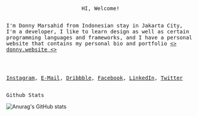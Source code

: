 <p align="center">
     <samp>
 <br>
    HI, Welcome!
    </samp>
  </p>  
  <p align="left">
     <samp>
 <br>
    I'm Donny Marsahid from Indonesian stay in Jakarta City, I'm a developer, I like to learn design as well as certain programming languages and frameworks, and I have a personal website that contains my personal bio and portfolio  <a href="https://donny.website/" target="_blank"><> donny.website <> </a>
    </samp>
  </p>
<!-- <p align="right"><b><samp>」</samp></b></p> -->


<h2></h2> <br>
<p align="left">
  <samp>
  	<a href="https://www.instagram.com/donnymrshd/">Instagram</a>, 
    <a href="donnymrshd.94@gmail.com">E-Mail</a>,
    <a href="https://dribbble.com/donnymrshd">Dribbble</a>,
    <a href="https://www.facebook.com/donymarsahid">Facebook</a>,
    <a href="https://www.linkedin.com/in/donny-marsahid/">LinkedIn</a>,
    <a href="https://twitter.com/donny_mrshd">Twitter</a>
  </samp>
</p>
<h2></h2>
<p align="left">
  <samp>
  Github Stats
  </samp>
</p>

![Anurag's GitHub stats](https://github-readme-stats.vercel.app/api?username=donnymarsahid&show_icons=true&theme=radical)
